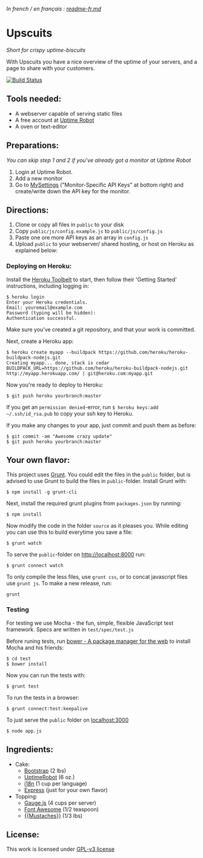 _In french / en français : [readme-fr.md](https://github.com/digibart/upscuits/blob/master/readme-fr.md)_

Upscuits 
===============
_Short for crispy uptime-biscuits_

With Upscuits you have a nice overview of the uptime of your servers, and a page to share with your customers.

[![Build Status](https://travis-ci.org/digibart/upscuits.png?branch=master)](https://travis-ci.org/digibart/upscuits)

Tools needed:
---------------
* A webserver capable of serving static files
* A free account at [Uptime Robot](http://uptimerobot.com)
* A oven or text-editor


Preparations:
---------------
_You can skip step 1 and 2 if you've already got a monitor at Uptime Robot_

1. Login at Uptime Robot.
2. Add a new monitor
3. Go to [MySettings](http://uptimerobot.com/dashboard.php#mySettings) ("Monitor-Specific API Keys" at bottom right) and create/write down the API key for the monitor.


Directions:
---------------
1. Clone or copy all files in `public` to your disk
2. Copy `public/js/config.example.js` to `public/js/config.js`
3. Paste one ore more API keys as an array in `config.js`
4. Upload `public` to your webserver/ shared hosting, or host on Heroku as explained below:


### Deploying on Heroku:

Install the [Heroku Toolbelt](https://toolbelt.heroku.com/) to start, then follow their 'Getting Started' instructions, including logging in:

```
$ heroku login
Enter your Heroku credentials.
Email: youremail@example.com
Password (typing will be hidden): 
Authentication successful.
```

Make sure you've created a git repository, and that your work is committed.

Next, create a Heroku app:

```
$ heroku create myapp --buildpack https://github.com/heroku/heroku-buildpack-nodejs.git
Creating myapp... done, stack is cedar
BUILDPACK_URL=https://github.com/heroku/heroku-buildpack-nodejs.git
http://myapp.herokuapp.com/ | git@heroku.com:myapp.git
```

Now you're ready to deploy to Heroku:

```
$ git push heroku yourbranch:master
```

If you get an `permission denied`-error, run `$ heroku keys:add ~/.ssh/id_rsa.pub` to copy your ssh key to Heroku.

If you make any changes to your app, just commit and push them as before:

```
$ git commit -am "Awesome crazy update"
$ git push heroku yourbranch:master
```



Your own flavor:
---------------
This project uses [Grunt](http://gruntjs.com/getting-started). You could edit the files in the `public` folder, but is advised to use Grunt to build the files in `public`-folder. Install Grunt with:

```
$ npm install -g grunt-cli
```

Next, install the required grunt plugins from `packages.json` by running:

```
$ npm install
```

Now modify the code in the folder `source` as it pleases you. While editing you can use this to build everytime you save a file: 

```
$ grunt watch
```

To serve the `public`-folder on [http://localhost:8000](http://localhost:8000) run:

```
$ grunt connect watch
```

To only compile the less files, use `grunt css`, or to concat javascript files use `grunt js`. To make a new release, run:

```
grunt
```


### Testing

For testing we use Mocha - the fun, simple, flexible JavaScript test framework. Specs are written in `test/spec/test.js`

Before runing tests, run [bower - A package manager for the web](http://bower.io) to install Mocha and his friends:

	$ cd test
	$ bower install

Now you can run the tests with:

```
$ grunt test
```

To run the tests in a browser:

```
$ grunt connect:test:keepalive
```

To just serve the `public` folder on [localhost:3000](http://localhost:3000/)

```
$ node app.js
```





Ingredients:
---------------
* Cake:
	* [Bootstrap](http://twitter.github.com/bootstrap/) (2 lbs)
	* [UptimeRobot](http://www.uptimerobot.com) (6 oz.)
    * [i18n](i18next.com) (1 cup per language)
    * [Express](http://expressjs.com) (just for your own flavor)
* Topping:
	* [Gauge.js](http://bernii.github.io/gauge.js/) (4 cups per server)
	* [Font Awesome](http://fortawesome.github.com/Font-Awesome/) (1/2 teaspoon)
	* [{{Mustaches}}](https://github.com/janl/mustache.js/) (1/3 lbs)


License:
---------------
This work is licensed under [GPL-v3 license](https://github.com/digibart/upscuits/blob/master/license.md)

